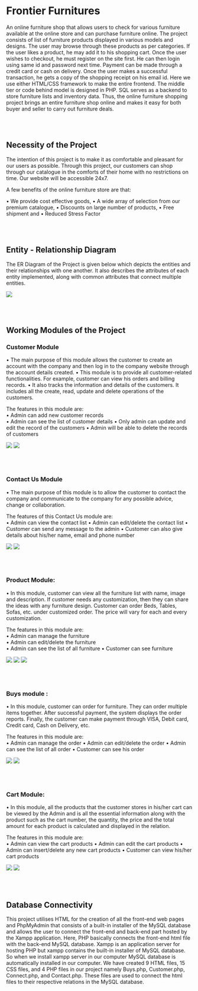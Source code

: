 # Frontier Furnitures

An online furniture shop that allows users to check for various furniture available at the online store and can purchase furniture online. The project consists of list of furniture products displayed in various models and designs. The user may browse through these products as per categories. If the user likes a product, he may add it to his shopping cart. Once the user wishes to checkout, he must register on the site first. He can then login using same id and password next time. Payment can be made through a credit card or cash on delivery. Once the user makes a successful transaction, he gets a copy of the shopping receipt on his email id. Here we use either HTML/CSS framework to make the entire frontend. The middle tier or code behind model is designed in PHP. SQL serves as a backend to store furniture lists and inventory data. Thus, the online furniture shopping project brings an entire furniture shop online and makes it easy for both buyer and seller to carry out furniture deals.

<br><br>

## Necessity of the Project
The intention of this project is to make it as comfortable and pleasant for our users as possible. Through this project, our customers can shop through our catalogue in the comforts of their home with no restrictions on time. Our website will be accessible 24x7.

   A few benefits of the online furniture store are that:

•	We provide cost effective goods,
•	A wide array of selection from our premium catalogue,
•	Discounts on large number of products,
•	Free shipment and
•	Reduced Stress Factor

<br><br>

## Entity - Relationship Diagram
The ER Diagram of the Project is given below which depicts the entities and their relationships with one another. It also describes the attributes of each entity implemented, along with common attributes that connect multiple entities.

<img src="images/ER.jpg">

<br><br>

## Working Modules of the Project
### Customer Module
•	The main purpose of this module allows the customer to create an account with the company and then log in to the company website through the account details created.
•	This module is to provide all customer-related functionalities. For example, customer can view his orders and billing records.
•	It also tracks the information and details of the customers. It includes all the create, read, update and delete operations of the customers.

The features in this module are: <br>
•	Admin can add new customer records  
•	Admin can see the list of customer details 
•	Only admin can update and edit the record of the customers 
•	Admin will be able to delete the records of customers 

<img src="Proj-Images/Reg.jpg">
<img src="Proj-Images/customer-mod.jpg">

<br><br>

### Contact Us Module
•	The main purpose of this module is to allow the customer to contact the company and communicate to the company for any possible advice, change or collaboration.


The features of this Contact Us module are:  <br>
•	Admin can view the contact list 
•	Admin can edit/delete the contact list
•	Customer can send any message to the admin
•	Customer can also give details about his/her name, email and phone number

<img src="Proj-Images/contact.jpg">
<img src="Proj-Images/contact-mod.jpg">

<br><br>

### Product Module: 
•	In this module, customer can view all the furniture list with name, image and description. If customer needs any customization, then they can share the ideas with any furniture design. Customer can order Beds, Tables, Sofas, etc. under customized order. The price will vary for each and every customization.

The features in this module are:  <br>
•	Admin can manage the furniture  
•	Admin can edit/delete the furniture  
•	Admin can see the list of all furniture 
•	Customer can see furniture 

<img src="Proj-Images/products1.jpg">
<img src="Proj-Images/products2.jpg">
<img src="Proj-Images/products-mod.jpg">

<br><br>

### Buys module :
•	In this module, customer can order for furniture. They can order multiple items together. After successful payment, the system displays the order reports. Finally, the customer can make payment through VISA, Debit card, Credit card, Cash on Delivery, etc.

The features in this module are:  <br>
•	Admin can manage the order
•	Admin can edit/delete the order
•	Admin can see the list of all order
•	Customer can see his order

<img src="Proj-Images/buys.jpg">
<img src="Proj-Images/buys-mod.jpg">

<br><br>

### Cart Module:
•	In this module, all the products that the customer stores in his/her cart can be viewed by the Admin and is all the essential information along with the product such as the cart number, the quantity, the price and the total amount for each product is calculated and displayed in the relation.

The features in this module are:  <br>
•	Admin can view the cart products
•	Admin can edit the cart products
•	Admin can insert/delete any new cart products
•	Customer can view his/her cart products

<img src="Proj-Images/cart.jpg">
<img src="Proj-Images/cart-mod.jpg">

<br><br>

## Database Connectivity
This project utilises HTML for the creation of all the front-end web pages and PhpMyAdmin that consists of a built-in installer of the MySQL database and allows the user to connect the front-end and back-end part hosted by the Xampp application. Here, PHP basically connects the front-end html file with the back-end MySQL database. Xampp is an application server for hosting PHP but xampp contains the built-in installer of MySQL database. So when we install xampp server in our computer MySQL database is automatically installed in our computer. We have created 9 HTML files, 15 CSS files, and 4 PHP files in our project namely Buys.php, Customer.php, Connect.php, and Contact.php. These files are used to connect the html files to their respective relations in the MySQL database.
